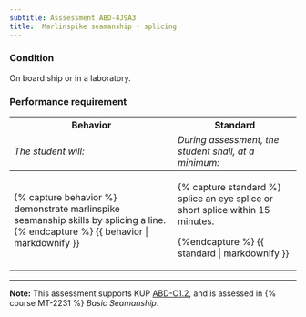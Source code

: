 ```yaml
---
subtitle: Asssessment ABD-4J9A3
title:  Marlinspike seamanship - splicing
---
```




### Condition

On board ship or in a laboratory.

### Performance requirement 

<table width='100%' class='Guidelines'>
 <thead>
 <tr>
     <th class='thirty'>Behavior</th>
     <th class='seventy'>Standard</th>
 </tr>
 <tr>
     <td><em>The student will:</em></td>
     <td><em>During assessment, the student shall, at a minimum:</em></td>
 </tr>
 </thead>
 <tbody>
 

<tr><td>

{% capture behavior %}
demonstrate marlinspike seamanship skills by splicing a line.
{% endcapture %}
{{ behavior | markdownify }}

</td><td>

{% capture standard %}
splice an eye splice or short splice within 15 minutes.


{%endcapture %}
{{ standard | markdownify }}

</td></tr>



 </tbody>
 </table>



*****

**Note:** This assessment supports KUP [ABD-C1.2]({{site.baseurl}}/tables/25.html#ABD-C1.2), and is assessed in  {% course  MT-2231 %}  *Basic Seamanship*. 

